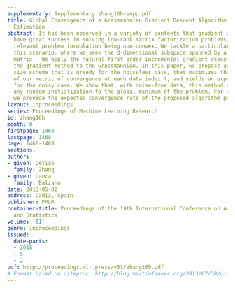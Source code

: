 ```yaml
---
supplementary: Supplementary:zhang16b-supp.pdf
title: Global Convergence of a Grassmannian Gradient Descent Algorithm for Subspace
  Estimation
abstract: It has been observed in a variety of contexts that gradient descent methods
  have great success in solving low-rank matrix factorization problems, despite the
  relevant problem formulation being non-convex. We tackle a particular instance of
  this scenario, where we seek the d-dimensional subspace spanned by a streaming data
  matrix.  We apply the natural first order incremental gradient descent method, constraining
  the gradient method to the Grassmannian. In this paper, we propose an adaptive step
  size scheme that is greedy for the noiseless case, that maximizes the improvement
  of our metric of convergence at each data index t, and yields an expected improvement
  for the noisy case. We show that, with noise-free data, this method converges from
  any random initialization to the global minimum of the problem. For noisy data,
  we provide the expected convergence rate of the proposed algorithm per iteration.
layout: inproceedings
series: Proceedings of Machine Learning Research
id: zhang16b
month: 0
firstpage: 1460
lastpage: 1468
page: 1460-1468
sections: 
author:
- given: Dejiao
  family: Zhang
- given: Laura
  family: Balzano
date: 2016-05-02
address: Cadiz, Spain
publisher: PMLR
container-title: Proceedings of the 19th International Conference on Artificial Intelligence
  and Statistics
volume: '51'
genre: inproceedings
issued:
  date-parts:
  - 2016
  - 5
  - 2
pdf: http://proceedings.mlr.press/v51/zhang16b.pdf
# Format based on citeproc: http://blog.martinfenner.org/2013/07/30/citeproc-yaml-for-bibliographies/
---
```

